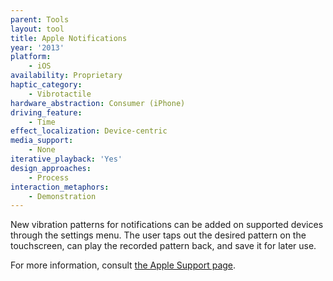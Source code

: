 ```yaml
---
parent: Tools
layout: tool
title: Apple Notifications
year: '2013'
platform:
    - iOS
availability: Proprietary
haptic_category:
    - Vibrotactile
hardware_abstraction: Consumer (iPhone)
driving_feature:
    - Time
effect_localization: Device-centric
media_support:
    - None
iterative_playback: 'Yes'
design_approaches:
    - Process
interaction_metaphors:
    - Demonstration
---
```

New vibration patterns for notifications can be added on supported devices through the settings menu.
The user taps out the desired pattern on the touchscreen, can play the recorded pattern back, and save it for later use.

For more information, consult [the Apple Support page](https://support.apple.com/en-ca/guide/iphone/iph07c867f28/12.0/ios/12.0).
